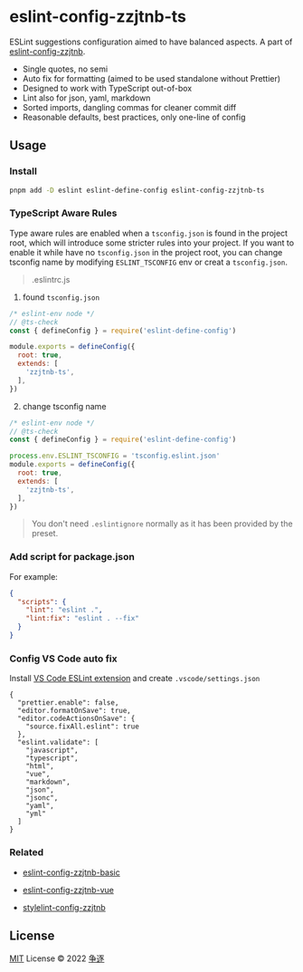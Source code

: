 # eslint-config-zzjtnb-ts

ESLint suggestions configuration aimed to have balanced aspects. A part of [eslint-config-zzjtnb](https://www.npmjs.com/package/eslint-config-zzjtnb).

- Single quotes, no semi
- Auto fix for formatting (aimed to be used standalone without Prettier)
- Designed to work with TypeScript out-of-box
- Lint also for json, yaml, markdown
- Sorted imports, dangling commas for cleaner commit diff
- Reasonable defaults, best practices, only one-line of config

## Usage

### Install

```bash
pnpm add -D eslint eslint-define-config eslint-config-zzjtnb-ts
```

### TypeScript Aware Rules

Type aware rules are enabled when a `tsconfig.json` is found in the project root, which will introduce some stricter rules into your project. If you want to enable it while have no `tsconfig.json` in the project root, you can change tsconfig name by modifying `ESLINT_TSCONFIG` env or creat a `tsconfig.json`.
>.eslintrc.js

1. found `tsconfig.json`

```js
/* eslint-env node */
// @ts-check
const { defineConfig } = require('eslint-define-config')

module.exports = defineConfig({
  root: true,
  extends: [
    'zzjtnb-ts',
  ],
})
```

2. change tsconfig name

```js
/* eslint-env node */
// @ts-check
const { defineConfig } = require('eslint-define-config')

process.env.ESLINT_TSCONFIG = 'tsconfig.eslint.json'
module.exports = defineConfig({
  root: true,
  extends: [
    'zzjtnb-ts',
  ],
})
```

> You don't need `.eslintignore` normally as it has been provided by the preset.

### Add script for package.json

For example:

```json
{
  "scripts": {
    "lint": "eslint .",
    "lint:fix": "eslint . --fix"
  }
}
```

### Config VS Code auto fix

Install [VS Code ESLint extension](https://marketplace.visualstudio.com/items?itemName=dbaeumer.vscode-eslint) and create `.vscode/settings.json`

```jsonc
{
  "prettier.enable": false,
  "editor.formatOnSave": true,
  "editor.codeActionsOnSave": {
    "source.fixAll.eslint": true
  },
  "eslint.validate": [
    "javascript",
    "typescript",
    "html",
    "vue",
    "markdown",
    "json",
    "jsonc",
    "yaml",
    "yml"
  ]
}
```

### Related

- [eslint-config-zzjtnb-basic](https://www.npmjs.com/package/eslint-config-zzjtnb-basic)
- [eslint-config-zzjtnb-vue](https://www.npmjs.com/package/eslint-config-zzjtnb-vue)

- [stylelint-config-zzjtnb](https://www.npmjs.com/package/stylelint-config-zzjtnb)

## License

[MIT](./LICENSE) License &copy; 2022 [争逐](https://zzjtnb.com)
